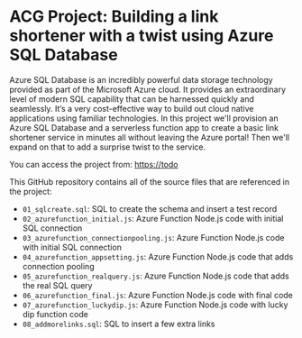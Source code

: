 # ACG Project: Building a link shortener with a twist using Azure SQL Database

Azure SQL Database is an incredibly powerful data storage technology provided as part of the Microsoft Azure cloud. It provides an extraordinary level of modern SQL capability that can be harnessed quickly and seamlessly. It’s a very cost-effective way to build out cloud native applications using familiar technologies. In this project we'll provision an Azure SQL Database and a serverless function app to create a basic link shortener service in minutes all without leaving the Azure portal! Then we'll expand on that to add a surprise twist to the service.

You can access the project from: <https://todo>

This GitHub repository contains all of the source files that are referenced in the project:

* `01_sqlcreate.sql`: SQL to create the schema and insert a test record
* `02_azurefunction_initial.js`: Azure Function Node.js code with initial SQL connection
* `03_azurefunction_connectionpooling.js`: Azure Function Node.js code with initial SQL connection
* `04_azurefunction_appsetting.js`: Azure Function Node.js code that adds connection pooling
* `05_azurefunction_realquery.js`: Azure Function Node.js code that adds the real SQL query
* `06_azurefunction_final.js`: Azure Function Node.js code with final code
* `07_azurefunction_luckydip.js`: Azure Function Node.js code with lucky dip function code
* `08_addmorelinks.sql`: SQL to insert a few extra links
